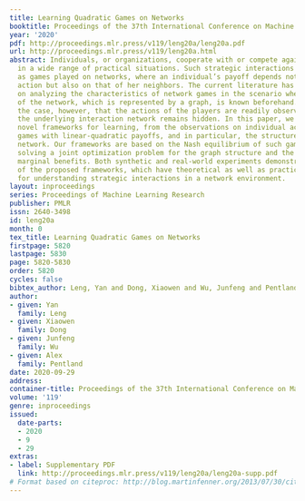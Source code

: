 ```yaml
---
title: Learning Quadratic Games on Networks
booktitle: Proceedings of the 37th International Conference on Machine Learning
year: '2020'
pdf: http://proceedings.mlr.press/v119/leng20a/leng20a.pdf
url: http://proceedings.mlr.press/v119/leng20a.html
abstract: Individuals, or organizations, cooperate with or compete against one another
  in a wide range of practical situations. Such strategic interactions are often modeled
  as games played on networks, where an individual’s payoff depends not only on her
  action but also on that of her neighbors. The current literature has largely focused
  on analyzing the characteristics of network games in the scenario where the structure
  of the network, which is represented by a graph, is known beforehand. It is often
  the case, however, that the actions of the players are readily observable while
  the underlying interaction network remains hidden. In this paper, we propose two
  novel frameworks for learning, from the observations on individual actions, network
  games with linear-quadratic payoffs, and in particular, the structure of the interaction
  network. Our frameworks are based on the Nash equilibrium of such games and involve
  solving a joint optimization problem for the graph structure and the individual
  marginal benefits. Both synthetic and real-world experiments demonstrate the effectiveness
  of the proposed frameworks, which have theoretical as well as practical implications
  for understanding strategic interactions in a network environment.
layout: inproceedings
series: Proceedings of Machine Learning Research
publisher: PMLR
issn: 2640-3498
id: leng20a
month: 0
tex_title: Learning Quadratic Games on Networks
firstpage: 5820
lastpage: 5830
page: 5820-5830
order: 5820
cycles: false
bibtex_author: Leng, Yan and Dong, Xiaowen and Wu, Junfeng and Pentland, Alex
author:
- given: Yan
  family: Leng
- given: Xiaowen
  family: Dong
- given: Junfeng
  family: Wu
- given: Alex
  family: Pentland
date: 2020-09-29
address: 
container-title: Proceedings of the 37th International Conference on Machine Learning
volume: '119'
genre: inproceedings
issued:
  date-parts:
  - 2020
  - 9
  - 29
extras:
- label: Supplementary PDF
  link: http://proceedings.mlr.press/v119/leng20a/leng20a-supp.pdf
# Format based on citeproc: http://blog.martinfenner.org/2013/07/30/citeproc-yaml-for-bibliographies/
---
```

